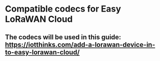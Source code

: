 # Compatible codecs for Easy LoRaWAN Cloud
## The codecs will be used in this guide: https://iotthinks.com/add-a-lorawan-device-in-to-easy-lorawan-cloud/
